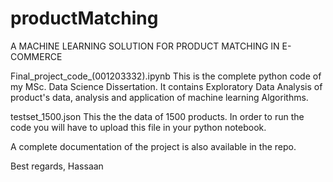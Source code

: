 # productMatching
A MACHINE LEARNING SOLUTION FOR PRODUCT MATCHING IN E-COMMERCE

Final_project_code_(001203332).ipynb
This is the complete python code of my MSc. Data Science Dissertation. It contains Exploratory Data Analysis of product's data, 
analysis and application of machine learning Algorithms.

testset_1500.json
This the the data of 1500 products. In order to run the code you will have to upload this file in your python notebook.

A complete documentation of the project is also available in the repo.

Best regards,
Hassaan

